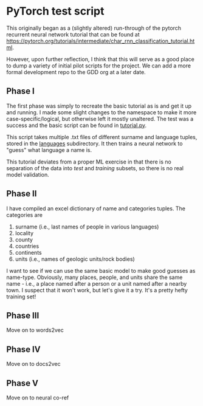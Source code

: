 # PyTorch test script
This originally began as a (slightly altered) run-through of the pytorch recurrent neural network tutorial that can be found at https://pytorch.org/tutorials/intermediate/char_rnn_classification_tutorial.html.

However, upon further reflection, I think that this will serve as a good place to dump a variety of initial pilot scripts for the project. We can add a more formal development repo to the GDD org at a later date.

## Phase I
The first phase was simply to recreate the basic tutorial as is and get it up and running. I made some slight changes to the namespace to make it more case-specific/logical, but otherwise left it mostly unaltered. The test was a success and the basic script can be found in [tutorial.py](/tutorial.py).

This script takes multiple .txt files of different surname and language tuples, stored in the [languages](/languages) subdirectory. It then trains a neural network to "guess" what language a name is.

This tutorial deviates from a proper ML exercise in that there is no separation of the data into *test* and *training* subsets, so there is no real model validation.

## Phase II
I have compiled an excel dictionary of name and categories tuples. The categories are

1. surname (i.e., last names of people in various languages)
2. locality
3. county
4. countries
5. continents
6. units (i.e., names of geologic units/rock bodies)

I want to see if we can use the same basic model to make good guesses as name-type. Obviously, many places, people, and units share the same name - i.e., a place named after a person or a unit named after a nearby town. I suspect that it won't work, but let's give it a try. It's a pretty hefty training set!

## Phase III
Move on to words2vec

## Phase IV
Move on to docs2vec

## Phase V
Move on to neural co-ref
